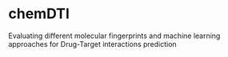 # chemDTI
Evaluating different molecular fingerprints and machine learning approaches for Drug-Target interactions prediction
